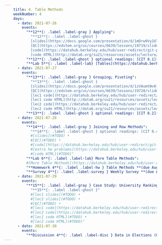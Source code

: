 ```yaml
---
    title: 4. Table Methods
    weekNumber: 4
    days:
      - date: 2021-07-26
        events:
          "**12**{: .label .label-gray } Applying":
            "**12**{: .label .label-ghost }
            [slides](https://docs.google.com/presentation/d/1mDrw9Vy1UlFKFBA_mTjCv_ebp6y2dj8qKEtDspn9Lcs) •
            [QC](https://edstem.org/us/courses/6639/lessons/19719/slides/106960) •
            [code](https://datahub.berkeley.edu/hub/user-redirect/git-pull?repo=https%3A%2F%2Fgithub.com%2Fdata-6-berkeley%2Fsu21&urlpath=tree%2Fsu21%2Flecture%2Flec17%2Flec17.ipynb&branch=master) •
            [code HTML](http://data6.org/su21/resources/assets/lecture/lec17/lec17.html)"
          "**12**{: .label .label-ghost } optional readings: [CIT 8.1](https://www.inferentialthinking.com/chapters/08/1/Applying_a_Function_to_a_Column.html)":
          "**Lab 5**{: .label .label-lab} [Tables](https://datahub.berkeley.edu/hub/user-redirect/git-pull?repo=https%3A%2F%2Fgithub.com%2Fdata-6-berkeley%2Fsu21&urlpath=tree%2Fsu21%2Flab%2Flab05%2Flab05.ipynb&branch=master)":
      - date: 2021-07-27
        events:
          "**13**{: .label .label-gray } Grouping; Pivoting":
            "**13**{: .label .label-ghost }
            [slides](https://docs.google.com/presentation/d/1zVAumtWv6fuHwQZn5pc5QfQ6GS60G4GqOWpXsRSlq4U) •
            [QC](https://edstem.org/us/courses/6639/lessons/19720/slides/106961) •
            [lec1 code](https://datahub.berkeley.edu/hub/user-redirect/git-pull?repo=https%3A%2F%2Fgithub.com%2Fdata-6-berkeley%2Fsu21&urlpath=tree%2Fsu21%2Flecture%2Flec18%2Flec18.ipynb&branch=master) •
            [lec1 code HTML](http://data6.org/su21/resources/assets/lecture/lec18/lec18.html) •
            [lec2 code](https://datahub.berkeley.edu/hub/user-redirect/git-pull?repo=https%3A%2F%2Fgithub.com%2Fdata-6-berkeley%2Fsu21&urlpath=tree%2Fsu21%2Flecture%2Flec19%2Flec19.ipynb&branch=master) •
            [lec2 code HTML](http://data6.org/su21/resources/assets/lecture/lec19/lec19.html)"
          "**13**{: .label .label-ghost } optional readings: [CIT 8.2](https://www.inferentialthinking.com/chapters/08/2/Classifying_by_One_Variable.html), [8.3](https://www.inferentialthinking.com/chapters/08/3/Cross-Classifying_by_More_than_One_Variable.html); [Table Visualizer](http://data8.org/interactive_table_functions/)":
      - date: 2021-07-28
        events:
          "**14**{: .label .label-gray } Joining and Row Methods":
            "**14**{: .label .label-ghost } optional readings: [CIT 8.4](https://www.inferentialthinking.com/chapters/08/4/Joining_Tables_by_Columns.html), [Join animation](https://www.youtube.com/watch?v=ZGPlcpACNC0)"
            #[slides](#TODO) •
            #[QC](#TODO) •
            #[code](https://datahub.berkeley.edu/hub/user-redirect/git-pull?repo=https%3A%2F%2Fgithub.com%2Fdata-6-berkeley%2Fsu21&urlpath=tree%2Fsu21%2Flecture%2Flec20%2Flec20.ipynb&branch=master)
            #[extra hw problems](https://datahub.berkeley.edu/hub/user-redirect/git-pull?repo=https%3A%2F%2Fgithub.com%2Fdata-6-berkeley%2Fsu21&urlpath=tree%2Fsu21%2Fhw%2Fhw04-extra%2Fhw04-extra.ipynb&branch=master)" #•
            #[code HTML](#TODO)"
          "**Lab 6**{: .label .label-lab} More Table Methods":
          #[More Table Methods](https://datahub.berkeley.edu/hub/user-redirect/git-pull?repo=https%3A%2F%2Fgithub.com%2Fdata-6-berkeley%2Fsu21&urlpath=tree%2Fsu21%2Flab%2Flab06%2Flab06.ipynb&branch=master)":
          "**Homework 4**{: .label .label-hw } Table Methods **(due August 2nd)**": #https://datahub.berkeley.edu/hub/user-redirect/git-pull?repo=https%3A%2F%2Fgithub.com%2Fdata-6-berkeley%2Fsu21&urlpath=tree%2Fsu21%2Fhw%2Fhw04%2Fhw04.ipynb&branch=master
          "**Survey 4**{: .label .label-survey } Weekly Survey **(due August 2nd)**": #TODO
      - date: 2021-07-29
        events:
          "**15**{: .label .label-gray } Case Study: University Rankings; Quiz 2 Review":
            "**15**{: .label .label-ghost }"
            #[lec1 slides](#TODO) •
            #[lec2 slides](#TODO) •
            #[QC](#TODO) •
            #[lec1 code](https://datahub.berkeley.edu/hub/user-redirect/git-pull?repo=https%3A%2F%2Fgithub.com%2Fdata-6-berkeley%2Fsu21&urlpath=tree%2Fsu21%2Flecture%2Flec21%2Flec21.ipynb&branch=master) •
            #[lec2 code](https://datahub.berkeley.edu/hub/user-redirect/git-pull?repo=https%3A%2F%2Fgithub.com%2Fdata-6-berkeley%2Fsu21&urlpath=tree%2Fsu21%2Flecture%2Flec22%2Flec22.ipynb&branch=master)" #•
            #[lec1 code HTML](#TODO) •
            #[lec2 code HTML](#TODO)"
      - date: 2021-07-30
        events:
          "**Discussion 4**{: .label .label-disc } Data in Elections (Cambridge Analytica)": #TODO
---
```

